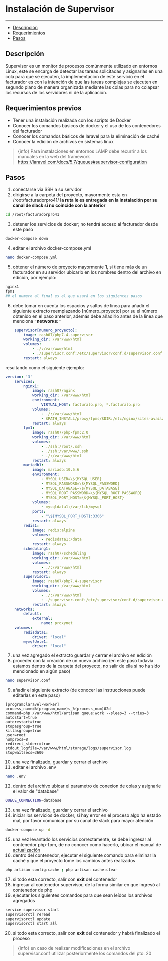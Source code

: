 
# Instalación de Supervisor

---

- [Descripción](#section-1)
- [Requerimientos](#section-2)
- [Pasos](#section-3)

<a name="section-1"></a>
## Descripción

Supervisor es un monitor de procesos comúnmente utilizado en entornos Linux, este se encarga de detectar las tareas solicitadas y asignarlas en una cola para que se ejecuten, la implementación de este servicio en el facturador es con la intención de que las tareas complejas se ejecuten en segundo plano de manera organizada mediante las colas para no colapsar los recursos de los servidores ni de la aplicación.


<a name="section-2"></a>
## Requerimientos previos

* Tener una instalación realizada con los scripts de Docker
* Conocer los comandos básicos de docker y el uso de los contenedores del facturador
* Conocer los comandos básicos de laravel para la eliminación de caché
* Conocer la edición de archivos en sistemas linux

> {info} Para instalaciones en entornos LAMP debe recurrir a los manuales en la web del framework https://laravel.com/docs/5.7/queues#supervisor-configuration

<a name="section-3"></a>
## Pasos

1. conectarse vía SSH a su servidor
2. dirigirse a la carpeta del proyecto, mayormente esta en /root/facturadorpro41/  **la ruta le es entregada en la instalación por su canal de slack si no coincide con la anterior**
```bash
cd /root/facturadorpro41
```
3. detener los servicios de docker; no tendrá acceso al facturador desde este paso
```bash
docker-compose down
```
4. editar el archivo docker-compose.yml
```bash
nano docker-compose.yml
```
5. obtener el número de proyecto mayormente **1**, si tiene más de un facturador en su servidor ubicarlo en los nombres dentro del archivo en edición, por ejemplo:
```bash
nginx1
fpm1
## el numero al final es el que usará en los siguientes pasos
```
6. debe tomar en cuenta los espacios y saltos de línea para añadir el siguiente extracto reemplazando [número_proyecto] por su el número obtenido en el paso anterior, además debe añadirlo antes de la línea que menciona **"networks:"**
```yaml
    supervisor[numero_proyecto]:
        image: rash07/php7.4-supervisor
        working_dir: /var/www/html
        volumes:
            - ./:/var/www/html
            - ./supervisor.conf:/etc/supervisor/conf.d/supervisor.conf
        restart: always
```
resultando como el siguiente ejemplo:
```yml
version: '3'
    services:
        nginx1:
            image: rash07/nginx
            working_dir: /var/www/html
            environment:
                VIRTUAL_HOST: facturalo.pro, *.facturalo.pro
            volumes:
                - ./:/var/www/html
                - $PATH_INSTALL/proxy/fpms/$DIR:/etc/nginx/sites-available
            restart: always
        fpm1:
            image: rash07/php-fpm:2.0
            working_dir: /var/www/html
            volumes:
                - ./ssh:/root/.ssh
                - ./ssh:/var/www/.ssh
                - ./:/var/www/html
            restart: always
        mariadb1:
            image: mariadb:10.5.6
            environment:
                - MYSQL_USER=\${MYSQL_USER}
                - MYSQL_PASSWORD=\${MYSQL_PASSWORD}
                - MYSQL_DATABASE=\${MYSQL_DATABASE}
                - MYSQL_ROOT_PASSWORD=\${MYSQL_ROOT_PASSWORD}
                - MYSQL_PORT_HOST=\${MYSQL_PORT_HOST}
            volumes:
                - mysqldata1:/var/lib/mysql
            ports:
                - "\${MYSQL_PORT_HOST}:3306"
            restart: always
        redis1:
            image: redis:alpine
            volumes:
                - redisdata1:/data
            restart: always
        scheduling1:
            image: rash07/scheduling
            working_dir: /var/www/html
            volumes:
                - ./:/var/www/html
            restart: always
        supervisor1:
            image: rash07/php7.4-supervisor
            working_dir: /var/www/html
            volumes:
                - ./:/var/www/html
                - ./supervisor.conf:/etc/supervisor/conf.d/supervisor.conf
            restart: always
    networks:
        default:
            external:
                name: proxynet
    volumes:
        redisdata1:
            driver: "local"
        mysqldata1:
            driver: "local"
```
7. una vez agregado el extracto guardar y cerrar el archivo en edición
8. proceder con la creación de un nuevo archivo (en este paso todavía estamos dentro de la carpeta del proyecto, no salir de ella si no ha sido mencionado en algún paso)
```bash
nano supervisor.conf
```
9. añadir el siguiente extracto (de conocer las instrucciones puede editarlas en este paso)
```ASCII
[program:laravel-worker]
process_name=%(program_name)s_%(process_num)02d
command=php /var/www/html/artisan queue:work --sleep=3 --tries=3
autostart=true
autorestart=true
stopasgroup=true
killasgroup=true
user=root
numprocs=8
redirect_stderr=true
stdout_logfile=/var/www/html/storage/logs/supervisor.log
stopwaitsecs=3600
```
10. una vez finalizado, guardar y cerrar el archivo
11. editar el archivo .env
```bash
nano .env
```
12. dentro del archivo ubicar el parametro de conexion de colas y asignarle el valor de "database"
```bash
QUEUE_CONNECTION=database
```
13. una vez finalizado, guardar y cerrar el archivo
14. iniciar los servicios de docker, si hay error en el proceso algo ha estado mal, por favor comunicar por su canal de slack para mayor atención
```bash
docker-compose up -d
```
15. una vez levantado los servicios correctamente, se debe ingresar al contenedor php-fpm, de no conocer como hacerlo, ubicar el manual de [actualización](https://docs.google.com/document/d/1ekGySBjGHspbPEE3OLkMGlWwjLvudmyLKo9Et-Cxejk/edit?usp=sharing)
16. dentro del contenedor, ejecutar el siguiente comando para eliminar la caché y que el proyecto tome los cambios antes realizados
```bash
php artisan config:cache ; php artisan cache:clear
```
17. si todo esta correcto, salir con **exit** del contenedor
18. ingresar al contenedor supervisor, de la forma similar en que ingresó al contenedor de php
19. ejecutar los siguientes comandos para que sean leídos los archivos agregados
```bash
service supervisor start
supervisorctl reread
supervisorctl update
supervisorctl start all
```
20. si todo esta correcto, salir con **exit** del contenedor y habrá finalizado el proceso

> {info} en caso de realizar modificaciones en el archivo supervisor.conf utilizar posteriormente los comandos del pto. 20